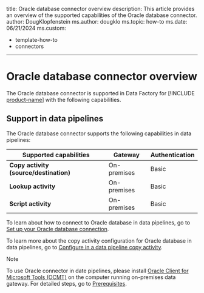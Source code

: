 title: Oracle database connector overview
description: This article provides an overview of the supported capabilities of the Oracle database connector.
author: DougKlopfenstein
ms.author: dougklo
ms.topic: how-to
ms.date: 06/21/2024
ms.custom:
  - template-how-to
  - connectors
---

# Oracle database connector overview

The Oracle database connector is supported in Data Factory for [!INCLUDE [product-name](../includes/product-name.md)] with the following capabilities.

## Support in data pipelines

The Oracle database connector supports the following capabilities in data pipelines:

| Supported capabilities | Gateway | Authentication |
| --- | --- | ---|
| **Copy activity (source/destination)** | On-premises | Basic |
| **Lookup activity** | On-premises | Basic |
| **Script activity** | On-premises | Basic |

To learn about how to connect to Oracle database in data pipelines, go to [Set up your Oracle database connection](connector-oracle-database.md).

To learn more about the copy activity configuration for Oracle database in data pipelines, go to [Configure in a data pipeline copy activity](connector-oracle-database-copy-activity.md).

> [!NOTE]
>To use Oracle connector in date pipelines, please install [Oracle Client for Microsoft Tools (OCMT)](https://www.oracle.com/database/technologies/appdev/ocmt.html) on the computer running on-premises data gateway. For detailed steps, go to [Prerequisites](connector-oracle-database.md#prerequisites).
